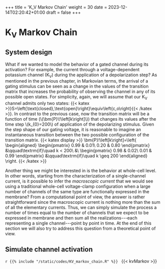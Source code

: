 +++
title = 'K_V Markov Chain'
weight = 30
date = 2023-12-14T02:20:42+01:00
draft = false
+++

# K<sub>V</sub> Markov Chain

## System design
What if we wanted to model the behavior of a gated channel during its
activation? For example, the current through a voltage-dependent potassium
channel (K<sub>V</sub>) during the application of a depolarization step? As
mentioned in the previous chapter, in Markovian terms, the arrival of a gating
stimulus can be seen as a change in the values of the transition matrix that
increases the probability of observing the channel in any of its possible open
states. For simplicity, again, we will assume that our K<sub>V</sub> channel
admits only two states:
{{< katex >}}S=\left\{\text{closed},\text{open}\right\}\equiv\left\{c,o\right\}{{< /katex >}}.
In contrast to the previous case, now the transition matrix will be a function
of time (\\(\bm{P}\\!\left[k\right]\\)) that changes its values after the time
step \\(k_{0}=200\\) of application of the depolarizing stimulus. Given the step
shape of our gating voltage, it is reasonable to imagine an instantaneous
transition between the two possible configuration of the transition matrix.
{{< katex display >}}
\bm{P}\!\left[k\right]=\left\{
\begin{aligned}
	\begin{pmatrix}
		0.99 & 0.01\\
		0.20 & 0.80
	\end{pmatrix}
		&\qquad\textrm{if}\quad k < 200\\
		&\\
	\begin{pmatrix}
		0.98 & 0.02\\
		0.01 & 0.99
	\end{pmatrix}
		&\qquad\textrm{if}\quad k \geq 200
\end{aligned}
\right.
{{< /katex >}}

Another thing we might be interested in is the behavior at whole-cell level. In
other words, starting from the characterization of a single-channel current, is
it possible to infer the _macroscopic current_ that we would see using a
traditional whole-cell voltage-clamp configuration when a large number of
channels of the same type are functionally expressed in the membrane? From a
computational point of view, the answer is rather straightforward since the
macroscopic current is nothing more than the sum of all the elementary currents.
Thus, we can simply simulate the process a number of times equal to the number
of channels that we expect to be expressed in membrane and then sum all the
realizations---each representing a single channel---point by point in time. At
the end of this section we will also try to address this question from a
theoretical point of view.

## Simulate channel activation
```r {{% include "/static/codes/KV_markov_chain.R" %}} ```
{{< kvMarkov >}}

